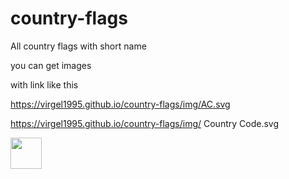# country-flags
All country flags with short name

you can get images 

with link like this 

https://virgel1995.github.io/country-flags/img/AC.svg

https://virgel1995.github.io/country-flags/img/ Country Code.svg

<img src="https://virgel1995.github.io/country-flags/img/AC.svg"  width="50px" />
